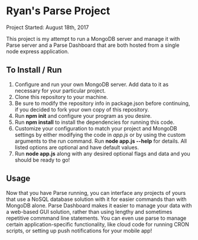 Ryan's Parse Project
====================
Project Started: August 18th, 2017

This project is my attempt to run a MongoDB server and manage it with Parse server and a Parse Dashboard that are both hosted from a single node express application.

To Install / Run
----------------
1. Configure and run your own MongoDB server. Add data to it as necessary for your particular project.
2. Clone this repository to your machine.
3. Be sure to modify the repository info in package.json before continuing, if you decided to fork your own copy of this repository.
4. Run **npm init** and configure your program as you desire.
5. Run **npm install** to install the dependencies for running this code.
6. Customize your configuration to match your project and MongoDB settings by either modifying the code in *app.js* or by using the custom arguments to the run command. Run **node app.js --help** for details. All listed options are optional and have default values.
7. Run **node app.js** along with any desired optional flags and data and you should be ready to go!

Usage
-----

Now that you have Parse running, you can interface any projects of yours that use a NoSQL database solution with it for easier commands than with MongoDB alone. Parse Dashboard makes it easier to manage your data with a web-based GUI solution, rather than using lengthy and sometimes repetitive commmand line statements. You can even use parse to manage certain application-specific functionality, like cloud code for running CRON scripts, or setting up push notifications for your mobile app!
